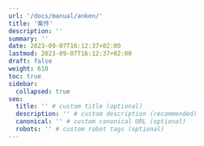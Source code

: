 ```yaml
---
url: '/docs/manual/anken/'
title: '案件'
description: ''
summary: ''
date: 2023-09-07T16:12:37+02:00
lastmod: 2023-09-07T16:12:37+02:00
draft: false
weight: 610
toc: true
sidebar:
  collapsed: true
seo:
  title: '' # custom title (optional)
  description: '' # custom description (recommended)
  canonical: '' # custom canonical URL (optional)
  robots: '' # custom robot tags (optional)
---
```

